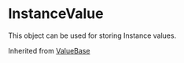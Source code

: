 # InstanceValue
This object can be used for storing Instance values.

Inherited from [ValueBase](../ValueBase)
